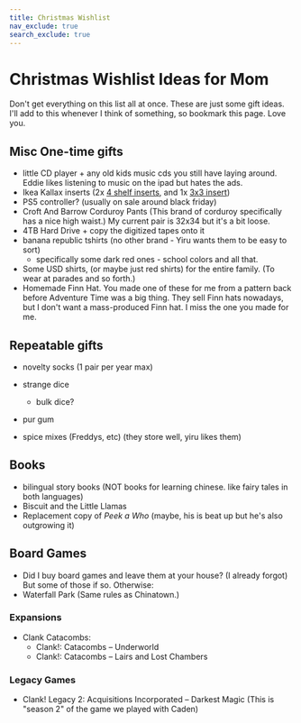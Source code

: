 ```yaml
---
title: Christmas Wishlist
nav_exclude: true
search_exclude: true
---
```


# Christmas Wishlist Ideas for Mom

Don't get everything on this list all at once. These are just some gift ideas. 
I'll add to this whenever I think of something, so bookmark this page.
Love you.

## Misc One-time gifts
- little CD player + any old kids music cds you still have laying around. Eddie likes listening to music on the ipad but hates the ads.
- Ikea Kallax inserts (2x [4 shelf inserts](https://www.ikea.com/us/en/p/kallax-insert-with-4-shelves-white-40423719/), and 1x [3x3 insert](https://www.ikea.com/us/en/p/kallax-insert-for-bottles-white-80401292/))
- PS5 controller? (usually on sale around black friday)
- Croft And Barrow Corduroy Pants (This brand of corduroy specifically has a nice high waist.) My current pair is 32x34 but it's a bit loose.
- 4TB Hard Drive + copy the digitized tapes onto it
- banana republic tshirts (no other brand - Yiru wants them to be easy to sort)
    - specifically some dark red ones - school colors and all that.
- Some USD shirts, (or maybe just red shirts) for the entire family. (To wear at parades and so forth.)
- Homemade Finn Hat. You made one of these for me from a pattern back before Adventure Time was a big thing. They sell Finn hats nowadays, but I don't want a mass-produced Finn hat. I miss the one you made for me.


## Repeatable gifts

- novelty socks (1 pair per year max)
- strange dice
  - bulk dice?
- pur gum

- spice mixes (Freddys, etc) (they store well, yiru likes them)

## Books

- bilingual story books (NOT books for learning chinese. like fairy tales in both languages)
- Biscuit and the Little Llamas 
- Replacement copy of *Peek a Who* (maybe, his is beat up but he's also outgrowing it)


## Board Games

- Did I buy board games and leave them at your house? (I already forgot) But some of those if so. Otherwise:
- Waterfall Park (Same rules as Chinatown.)


### Expansions

- Clank Catacombs:
  - Clank!: Catacombs – Underworld
  - Clank!: Catacombs – Lairs and Lost Chambers


### Legacy Games

- Clank! Legacy 2: Acquisitions Incorporated – Darkest Magic (This is "season 2" of the game we played with Caden)




